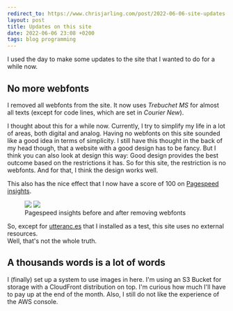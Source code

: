 ```yaml
---
redirect_to: https://www.chrisjarling.com/post/2022-06-06-site-updates
layout: post
title: Updates on this site
date: 2022-06-06 23:08 +0200
tags: blog programming
---
```


I used the day to make some updates to the site that I wanted to do for a while now.

## No more webfonts

I removed all webfonts from the site. It now uses _Trebuchet MS_ for almost all texts (except for code
lines, which are set in _Courier New_).  

I thought about this for a while now. Currently, I try to simplify my life in a lot of areas, both digital and analog.
Having no webfonts on this site sounded like a good idea in terms of simplicity. I still have this thought in the back
of my head though, that a website with a good design has to be fancy. But I think you can also look at design this way: Good 
design provides the best outcome based on the restrictions it has. So for this site, the restriction is no webfonts. And
for that, I think the design works well.

This also has the nice effect that I now have a score of 100 on [Pagespeed insights](https://pagespeed.web.dev/).

<figure>
  <div class="image-split">
    <img src="https://dlulzqpyd0pcw.cloudfront.net/pagespeed_before.png" />
    <img src="https://dlulzqpyd0pcw.cloudfront.net/pagespeed_after.png" />
    </div>
  <figcaption>Pagespeed insights before and after removing webfonts</figcaption>
</figure>

So, except for [utteranc.es](https://utteranc.es/) that I installed as a test, this site uses no external resources.  
Well, that's not the whole truth.

## A thousands words is a lot of words

I (finally) set up a system to use images in here. I'm using an S3 Bucket for storage with a CloudFront distribution
on top. I'm curious how much I'll have to pay up at the end of the month. Also, I still do not like the experience of
the AWS console.
